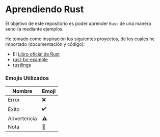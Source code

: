 # Aprendiendo Rust

El objetivo de este repositorio es poder aprender `Rust` de una manera sencilla mediante ejemplos.

He tomado como inspiración los siguientes proyectos, de los cuales he importado (documentación y código):

- El [Libro oficial de Rust](https://doc.rust-lang.org/book/)
- [rust-by-example](https://doc.rust-lang.org/stable/rust-by-example)
- [rustlings](https://github.com/rust-lang/rustlings)

### Emojis Utilizados

| Nombre  | Emoji   |
|---------|---------|
| Error   | ❌		|
| Éxito   | ✔️		|
| Advertencia | ⚠️	|
| Nota | 📝	|